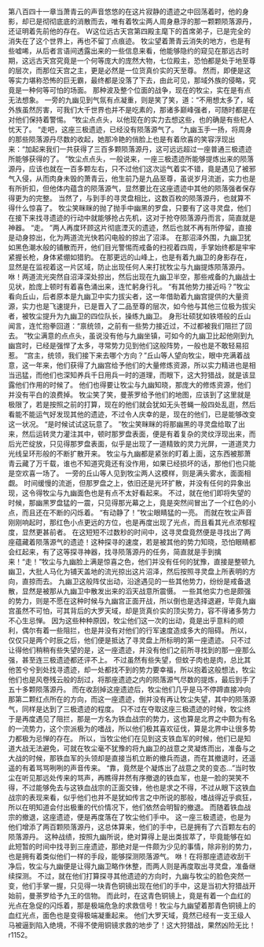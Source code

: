 第八百四十一章当萧青云的声音悠悠的在这片寂静的遗迹之中回荡着时，他的身影，却已是彻彻底底的消散而去，唯有着牧尘两人周身悬浮的那一颗颗陨落源丹，还证明着先前他的存在。
W这位远古天宫第四殿主麾下的首席弟子，已是完全的消失在了这个世界上，再也不留丁点痕迹。
牧尘望着萧青云消失的地方，也是有些嘘唏，从后者言语间透露出来的一些信息来看，他能够隐约的窥见在那远古时期，这远古天宫究竟是一个何等庞大的庞然大物，七位殿主，恐怕都是处于地至尊的层次，而那位天宫之主，更是必然是一位货真价实的天至尊。
然而，即便是这等实力堪称恐怖的巨无霸，最终都是没落了下去，由此可见，那域外族的侵略，究竟是一种何等可怕的场面。
那种波及整个位面的战争，现在的牧尘，实在是有点无法想象。
一旁的九幽见到气氛有点凝重，则是笑了笑，道：“不用想太多了，域外族虽然厉害，可我们大千世界也并不是吃素的，那诸多巅峰强者，可随时都是在对他们保持着警惕。
”牧尘点点头，以他现在的实力去想这些，也的确是有些杞人忧天了。
“走吧，这座三极遗迹，已经没有陨落源气了。
”九幽玉手一扬，将周身的那些陨落源丹尽数的收起，她那冷艳的俏脸上也是有着欣喜的笑容浮现出来：“加起来我们一共获得了三百多颗陨落源丹，这可远远超过一座普通三极遗迹所能够获得的了。
”牧尘点点头，一般说来，一座三极遗迹所能够提炼出来的陨落源丹，应该也就在一百多颗左右，只不过他们这次运气着实不错，竟是遇见了被邪气入侵，从而肉身未毁的萧青云，他生前乃是九品至尊，虽说岁月流逝，实力也是有所折扣，但他体内蕴含的陨落源气，显然要比在这座遗迹中其他的陨落强者保存得更为的完整。
当然了，与到手的寻灵盘相比，这数百枚的陨落源丹，也就算不得什么惊喜了。
牧尘笑眯眯的抛了抛手中幽黑的罗盘，只要有了这寻灵盘，他们在接下来找寻遗迹的行动中就能够抢占先机，这对于抢夺陨落源丹而言，简直就是神器。
“走。
”两人再度环顾这片彻底湮灭的遗迹，然后也就不再有所停留，直接是动身掠出，化为两道流光快若闪电般的掠出了沼泽。
在那沼泽外围，九幽卫犹如黑色潮水般的铺散而开，他们目光警惕而戒备的扫视着四周，手掌始终都是牢牢紧握长枪，身体紧绷如猎豹。
在那更远的山峰上，也是有着九幽卫的身影存在，显然是在监视着这一片区域，防止出现任何人来打扰牧尘与九幽提炼陨落源丹。
咻！两道流光突然自沼泽深处掠出，然后出现在九幽卫半空，那些戒备的九幽战士见状，脸庞上顿时有着喜色涌出来，连忙躬身行礼。
“有其他势力接近吗？”牧尘看向丘山，后者原本是九幽卫中实力拔尖者，这一年借助着九幽宫提供的大量资源，实力也是飞速提升，已是晋入了二品至尊的层次，如今他与其他三位极为拔尖者，被牧尘提升为九幽卫的四位队长，操练九幽卫。
身形壮硕犹如铁塔般的丘山闻言，连忙抱拳回道：“禀统领，之前有一些势力接近过，不过都被我们阻拦了回去。
”牧尘满意的点点头，虽说没有他与九幽坐镇，可如今的九幽卫比起他刚到九幽宫时，已经是强悍了太多，寻常势力见到他们这般阵势，一般也是不敢轻易招惹。
“宫主，统领，我们接下来去哪个方向？”丘山等人望向牧尘，眼中充满着战意，这一年来，他们获得了九幽宫给予他们的大量修炼资源，所以实力精进也是相当迅猛，而他们也深知养兵千日用兵一时的道理，而眼下，这大狩猎战，就是该显露他们作用的时候了。
他们也得要让牧尘与九幽知晓，那庞大的修炼资源，他们并没有平白的浪费掉。
牧尘笑了笑，曼荼罗给予他们的地图，应该到了这里就是极限了，若是按照之前的打算，现在的他们就会犹如无头苍蝇一般四处乱逛，然后看能不能运气好发现其他的遗迹，不过令人庆幸的是，现在的他们，已是能够改变这一状况。
“是时候试试这玩意了。
”牧尘笑眯眯的将那幽黑的寻灵盘给取了出来，然后运转灵力灌注其中，顿时那罗盘表面，便是有着复杂的灵纹浮现出来，而后光芒绽放，只见得那罗盘表面，似乎是出现了一道精致的灵力光屏，一道道灵力光线呈环形般的不断扩散开来。
牧尘与九幽都是紧张的盯着上面，这东西被那萧青云藏了万千载，谁也不知道究竟还有没作用，如果已经损坏的话，那他们也只能是空欢喜一场了。
一旁的丘山等人见到牧尘两人这模样，则是满头雾水，面面相觑。
时间缓慢的流逝，但那罗盘之上，依旧还是光环扩散，并没有任何的异象出现，这令得牧尘与九幽面色也是有点不太好看起来。
不过，就在他们即将失望的时候，那幽黑罗盘猛的一震，只见得那光幕之上，竟是突然间冒出了一个红色的小点，而且还在不断的闪烁着。
“有动静了！”牧尘眼睛猛的一亮。
而就在牧尘声音刚刚响起时，那红色小点更远的方位，也是再度出现了光点，而且看其光点浓郁程度，显然更甚前者。
在这短短不过数秒的时间中，这寻灵盘竟然便是寻找出了两座蕴藏着陨落源气的遗迹！这种探寻的速度，若是被其他的势力知晓，恐怕眼睛都会红起来，有了这等探寻神器，找寻陨落源丹的任务，简直就是手到擒来！“走！”牧尘与九幽脸上满是惊喜之色，他们并没有任何的犹豫，直接是整顿九幽卫，大批人马化为铺天盖地的流光掠出这片沼泽，然后按照寻灵盘上所表明的方向，直掠而去。
九幽卫这般阵仗出动，沿途遇见的一些其他势力，纷纷是戒备退散，显然是被那从九幽卫中散发出来的滔天战意所震慑。
一些其他实力也是颇强的势力，则是不愿在这种时候与九幽宫正面开战，所以倒也是选择退避，毕竟九幽宫虽然不可怕，可其背后的大罗天域，却是货真价实的顶尖势力，容不得诸多势力不心生忌惮。
因为这些种种原因，牧尘他们这一次的出动，竟是出乎意料的顺利，偶尔有着一些阻拦，也是并没有对他们的行军速度造成多大的阻碍。
所以，仅仅只是两个时辰之后，他们便是抵达了寻灵盘上所标明的第一座遗迹。
只不过让得他们稍稍有些失望的是，这一座遗迹，并没有他们之前所寻找到的那一座那么强，甚至连三极遗迹都还评不上。
不过虽然有些失望，但蚊子肉也是肉，总比其他苦兮兮到处找寻遗迹，却一处都找不到的势力要幸福，所以抱着这般想法，牧尘他们也是风卷残云般的刮过，将那座遗迹之内的陨落源气尽数的提炼，最后到手了五十多颗陨落源丹。
而在收刮掉这座遗迹后，牧尘他们几乎是马不停蹄直接冲向那第二颗红点所在的方向，而这一座遗迹，倒并没有再让牧尘失望，其中的陨落源气，同样是达到了三极遗迹的程度。
只不过在夺取这座三极遗迹的时候，牧尘终于是再度遇见了阻拦，那是一方名为铁血战宗的势力，这也算是北界之中颇为有名的一流势力，这个宗派极为的嗜战，所以他们极其喜欢征伐，算是北界中让很多势力都极为忌惮的存在。
所以，当牧尘他们在见到这支铁血军的时候，他们已是知道大战无法避免，可就在牧尘毫不犹豫的将九幽卫的战意之灵凝炼而出，准备与之大战的时候，那铁血军的头领却是直接当机立断的撤兵而退，而在其撤退时，还遥遥的有着骂骂咧咧的声音传来。
“靠，竟然是个凝炼出了战意之灵的变态…”当时牧尘在听见那远处传来的骂声，再瞧得井然有序撤退的铁血军，也是一脸的哭笑不得，不过能够免去与这铁血战宗的正面交锋，他也是求之不得，不过从眼下这铁血战宗的表现来看，似乎他们也并不是犹如传言之中所说的那般，嗜战得近乎疯狂，所以在明知道会付出极重的代价情况下，他们依然会明智的撤退。
而随着铁血战宗的撤退，这座遗迹，便是再度落在了牧尘他们手中。
这一座三极遗迹，也是为他们增添了两百颗陨落源丹，这总体算来，他们的手中，已是拥有了六百颗左右的陨落源丹。
这种战绩，按照九幽所说，绝对算得上是出类拔萃了，毕竟能够在如此短暂的时间中找寻到三座遗迹，那绝对是一件颇为少见的事情，除非别的势力，也是拥有着类似他们一样的手段，能够探测陨落源气。
咻！在将那座遗迹收刮干净后，牧尘与九幽便是让得九幽卫略作休整，而两人则是再度取出寻灵盘，准备继续探测。
不过，就在他们打算探寻其他遗迹的方向时，九幽与牧尘的脸色突然一变，他们手掌一握，只见得一块青色铜镜出现在他们的手中，这是当初大狩猎战开始前，曼荼罗给予九王的信物。
而此时，在这青色铜镜上，竟是有着一个血红的光点在急促的闪烁着，那是极端危急的求救信号！牧尘与九幽望着那青色铜镜上的血红光点，面色也是变得极端凝重起来。
他们大罗天域，竟然已经有一支王级人马被逼到陷入绝境，不得不使用铜镜求救的地步了！这大狩猎战，果然凶险无比！r1152。
